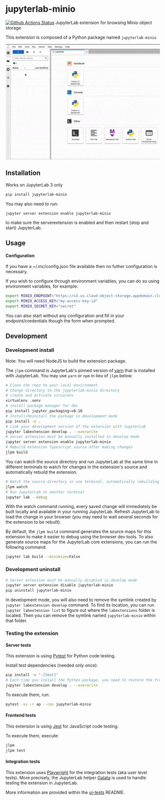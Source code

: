 # jupyterlab-minio

[![Github Actions Status](https://github.com/aristide/jupyterlab-minio/workflows/Build/badge.svg)](https://github.com/aristide/jupyterlab-minio/actions/workflows/build.yml)
JupyterLab extension for browsing Minio object storage

This extension is composed of a Python package named `jupyterlab-minio`

![screenshot](minio-browser-screenshot.gif)

## Installation

Works on JupyterLab 3 only

```bash
pip install jupyterlab-minio
```

You may also need to run:

```
jupyter server extension enable jupyterlab-minio
```

to make sure the serverextension is enabled and then restart (stop and start) JupyterLab.

## Usage

#### Configuration

If you have a ~/.mc/config.json file available then no futher configuration is necessary.

If you wish to configure through environment variables, you can do so using environment variables, for example:

```bash
export MINIO_ENDPOINT="https://s3.us.cloud-object-storage.appdomain.cloud"
export MINIO_ACCESS_KEY="my-access-key-id"
export MINIO_SECRET_KEY="secret"

```

You can also start without any configuration and fill in your endpoint/credentials though the form when prompted.

## Development

### Development install

Note: You will need NodeJS to build the extension package.

The `jlpm` command is JupyterLab's pinned version of
[yarn](https://yarnpkg.com/) that is installed with JupyterLab. You may use
`yarn` or `npm` in lieu of `jlpm` below.

```bash
# Clone the repo to your local environment
# Change directory to the jupyterlab-minio directory
# create and activate virualenv
virtualenv .venv
# install package manager for dev
pip install jupyter_packaging~=0.10
# Install/Reinstall the package in development mode
pip install -e .
# Link your development version of the extension with JupyterLab
jupyter labextension develop . --overwrite
# Server extension must be manually installed in develop mode
jupyter server extension enable jupyterlab-minio
# Rebuild extension Typescript source after making changes
jlpm build
```

You can watch the source directory and run JupyterLab at the same time in different terminals to watch for changes in the extension's source and automatically rebuild the extension.

```bash
# Watch the source directory in one terminal, automatically rebuilding when needed
jlpm watch
# Run JupyterLab in another terminal
jupyter lab --debug
```

With the watch command running, every saved change will immediately be built locally and available in your running JupyterLab. Refresh JupyterLab to load the change in your browser (you may need to wait several seconds for the extension to be rebuilt).

By default, the `jlpm build` command generates the source maps for this extension to make it easier to debug using the browser dev tools. To also generate source maps for the JupyterLab core extensions, you can run the following command:

```bash
jupyter lab build --minimize=False
```

### Development uninstall

```bash
# Server extension must be manually disabled in develop mode
jupyter server extension disable jupyterlab-minio
pip uninstall jupyterlab-minio
```

In development mode, you will also need to remove the symlink created by `jupyter labextension develop`
command. To find its location, you can run `jupyter labextension list` to figure out where the `labextensions`
folder is located. Then you can remove the symlink named `jupyterlab-minio` within that folder.

### Testing the extension

#### Server tests

This extension is using [Pytest](https://docs.pytest.org/) for Python code testing.

Install test dependencies (needed only once):

```sh
pip install -e ".[test]"
# Each time you install the Python package, you need to restore the front-end extension link
jupyter labextension develop . --overwrite
```

To execute them, run:

```sh
pytest -vv -r ap --cov jupyterlab-minio
```

#### Frontend tests

This extension is using [Jest](https://jestjs.io/) for JavaScript code testing.

To execute them, execute:

```sh
jlpm
jlpm test
```

#### Integration tests

This extension uses [Playwright](https://playwright.dev/docs/intro/) for the integration tests (aka user level tests).
More precisely, the JupyterLab helper [Galata](https://github.com/jupyterlab/jupyterlab/tree/master/galata) is used to handle testing the extension in JupyterLab.

More information are provided within the [ui-tests](./ui-tests/README.md) README.
